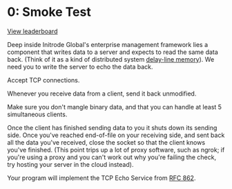 # 0: Smoke Test

[View leaderboard](https://protohackers.com/leaderboard/0)  

Deep inside Initrode Global's enterprise management framework lies a component that writes data to a server and expects to read the same data back. (Think of it as a kind of distributed system [delay-line memory](https://en.wikipedia.org/wiki/Delay-line_memory)). We need you to write the server to echo the data back.

Accept TCP connections.

Whenever you receive data from a client, send it back unmodified.

Make sure you don't mangle binary data, and that you can handle at least 5 simultaneous clients.

Once the client has finished sending data to you it shuts down its sending side. Once you've reached end-of-file on your receiving side, and sent back all the data you've received, close the socket so that the client knows you've finished. (This point trips up a lot of proxy software, such as ngrok; if you're using a proxy and you can't work out why you're failing the check, try hosting your server in the cloud instead).

Your program will implement the TCP Echo Service from [RFC 862](https://www.rfc-editor.org/rfc/rfc862.html).